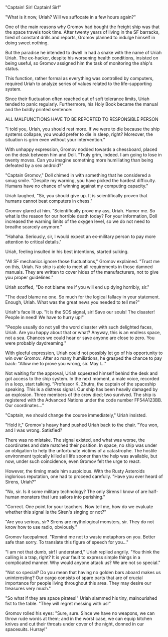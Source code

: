 "Captain! Sir! Captain! Sir!"

"What is it now, Uriah? Will we suffocate in a few hours again?"

One of the main reasons why Gromov had bought the freight ship was that the space travels took time. After twenty years of living in the SF barracks, tired of constant drills and reports, Gromov planned to indulge himself in doing sweet nothing.

But the paradise he intended to dwell in had a snake with the name of Uriah Uriah. The ex-hacker, despite his worsening health conditions, insisted on being useful, so Gromov assigned him the task of monitoring the ship's status.

This function, rather formal as everything was controlled by computers, required Uriah to analyze series of values related to the life-supporting system.

Since their fluctuation often reached out of soft tolerance limits, Uriah tended to panic regularly. Furthermore, his Holy Book became the manual and the boldly printed sentence:

ALL MALFUNCTIONS HAVE TO BE REPORTED TO RESPONSIBLE PERSON

"I told you, Uriah, you should rest more. If we were to die because the ship systems collapse, you would prefer to die in sleep, right? Moreover, the situation is grim even without your intervention."

With unhappy expression, Gromov nodded towards a chessboard, placed on the desk between him and Doll. "Truly grim, indeed. I am going to lose in twenty moves. Can you imagine something more humiliating than being defeated by a sex android?"

"Captain Gromov," Doll chimed in with something that he considered a smug smile. "Despite my warning, you have picked the hardest difficulty. Humans have no chance of winning against my computing capacity."

Uriah laughed, "Sir, you should give up. It is scientifically proven that humans cannot beat computers in chess."

Gromov glared at him. "Scientifically prove my ass, Uriah. Humor me. So what is the reason for our horrible death today? For your information, Doll increased the warning limits of the oxygen level, so we do not need to breathe scarcely anymore."

"Hahaha. Seriously, sir, I would expect an ex-military person to pay more attention to critical details."

Uriah, feeling insulted in his best intentions, started sulking.

"All SF mechanics ignore those fluctuations," Gromov explained. "Trust me on this, Uriah. No ship is able to meet all requirements in those damned manuals. They are written to cover hides of the manufacturers, not to give you proper guidelines."

Uriah scoffed, "Do not blame me if you will end up dying horribly, sir."

"The dead blame no one. So much for the logical fallacy in your statement. Enough, Uriah. What was the great news you needed to tell me?"

Uriah's face lit up. "It is the SOS signal, sir! Save our souls! The disaster! People in need! We have to hurry up!"

"People usually do not yell the word disaster with such delighted faces, Uriah. Are you happy about that or what? Anyway, this is an endless space, not a sea. Chances we could hear or save anyone are close to zero. You were probably daydreaming."

With gleeful expression, Uriah could not possibly let go of his opportunity to win over Gromov. After so many humiliations, he grasped the chance to pay back: "Allow me to prove you wrong, sir. May I…"

Not waiting for the approval, Uriah squeezed himself behind the desk and got access to the ship system. In the next moment, a male voice, recorded in a loop, start talking. "Professor K. Zhutra, the captain of the spaceship speaking. This is a distress signal. Our ship has been heavily damaged by an explosion. Three members of the crew died; two survived. The ship is registered with the Advanced Nations under the code number FF54A123BB. Our coordinates…"

"Captain, we should change the course immediately," Uriah insisted.

"Hold it," Gromov's heavy hand pushed Uriah back to the chair. "You won, and I was wrong. Satisfied?

There was no mistake. The signal existed, and what was worse, the coordinates and date matched their position. In space, no ship was under an obligation to help the unfortunate victims of a catastrophe. The hostile environment typically killed all life sooner than the help was available, but now, under such coincidence, even Gromov felt the urge to react.

However, the timing made him suspicious. With the Rusty Asteroids inglorious reputation, one had to proceed carefully. "Have you ever heard of Sirens, Uriah?"

"No, sir. Is it some military technology? The only Sirens I know of are half-human monsters that lure sailors into perishing."

"Correct. One point for your teachers. Now tell me, how do we evaluate whether this signal is the Siren's singing or not?"

"Are you serious, sir? Sirens are mythological monsters, sir. They do not know how to use radio, obviously."

Gromov facepalmed. "Remind me not to waste metaphors on you. Better safe than sorry. To translate this figure of speech for you…"

"I am not that dumb, sir! I understand," Uriah replied angrily. "You think the calling is a trap, right? It is your fault to express simple things in a complicated manner. Why would anyone attack us? We are not so special."

"Not so special? Do you mean that having no golden bars aboard makes us uninteresting? Our cargo consists of spare parts that are of crucial importance for people living throughout this area. They may desire our treasures very much."

"So what if they are space pirates!" Uriah slammed his tiny, malnourished fist to the table. "They will regret messing with us!"

Gromov rolled his eyes: "Sure, sure. Since we have no weapons, we can throw rude words at them; and in the worst case, we can equip kitchen knives and cut their throats under cover of the night, donned in our spacesuits. Hurray!"
